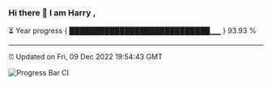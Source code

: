 ### Hi there 👋 I am Harry , 

⏳ Year progress { ████████████████████████████▁▁ } 93.93 %

---

⏰ Updated on Fri, 09 Dec 2022 19:54:43 GMT

![Progress Bar CI](https://github.com/duykhang68/duykhang68/workflows/Progress%20Bar%20CI/badge.svg)
